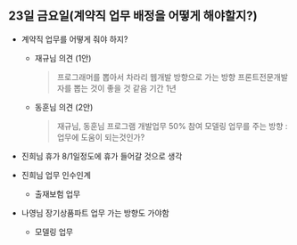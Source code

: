 ## 23일 금요일(계약직 업무 배정을 어떻게 해야할지?)

* 계약직 업무를 어떻게 줘야 하지?
   - 재규님 의견 (1안)
      > 프로그래머를 뽑아서 차라리 웹개발 방향으로 가는 방향
      > 프론트전문개발자를 뽑는 것이 좋을 것 같음 기간 1년

   - 동훈님 의견 (2안)
      > 재규님, 동훈님 프로그램 개발업무 50% 참여
      > 모델링 업무를 주는 방향 : 업무에 도움이 되는것인가?
     
* 진희님 휴가 8/1일정도에 휴가 들어갈 것으로 생각
* 진희님 업무 인수인계
   - 출재보험 업무
* 나영님 장기상품파트 업무 가는 방향도 가야함
   - 모델링 업무
<!--stackedit_data:
eyJoaXN0b3J5IjpbLTEyNjkzNzAwODYsLTE5NTA1NDIxMzgsLT
EzNTEwNjk1MzldfQ==
-->